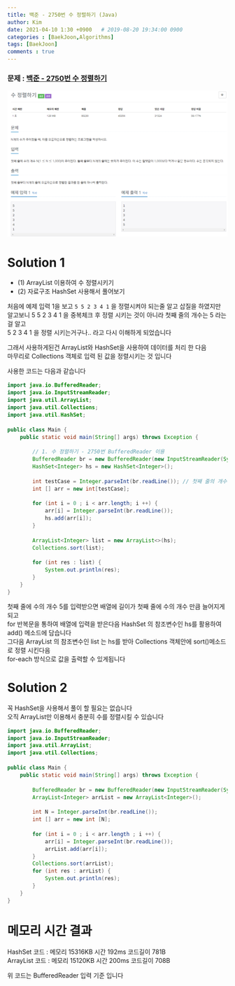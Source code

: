 ```yaml
---
title: 백준 - 2750번 수 정렬하기 (Java)
author: Kim
date: 2021-04-10 1:30 +0900   # 2019-08-20 19:34:00 0900
categories : [BaekJoon,Algorithms]
tags: [BaekJoon]
comments : true
---
```


### 문제 : <a href = "https://www.acmicpc.net/problem/2750">백준 - 2750번 수 정렬하기</a><br>
<img src = "/post/images/backjoon/2750.png"><br>

# Solution 1

* (1) ArrayList 이용하여 수 정렬시키기
* (2) 자료구조 HashSet 사용해서 풀어보기

처음에 예제 입력 1을 보고 ```5 5 2 3 4 1``` 을 정렬시켜야 되는줄 알고 삽질을 하였지만<br>
알고보니 5 5 2 3 4 1 을 중복체크 후 정렬 시키는 것이 아니라 첫째 줄의 개수는 5 라는 걸 알고<br>
5 2 3 4 1 을 정렬 시키는거구나.. 라고 다시 이해하게 되었습니다<br>

그래서 사용하게된건 ArrayList와 HashSet을 사용하여 데이터를 처리 한 다음<br>
마무리로 Collections 객체로 입력 된 값을 정렬시키는 것 입니다<br>
<!-- 자료구조인 HashSet을 사용하고 HashSet은 기본적으로 중복되는 집합체는 포함하지 않는 특징을 가지고있어<br> -->
<!-- 먼저 배열에 데이터를 담은 후 HashSet 안에 add를 해준다음 ArrayList의 contains() 메소드를 활용해도 좋지만<br> -->
<!--  -->
사용한 코드는 다음과 같습니다<br>

```java
import java.io.BufferedReader;
import java.io.InputStreamReader;
import java.util.ArrayList;
import java.util.Collections;
import java.util.HashSet;

public class Main {
    public static void main(String[] args) throws Exception {

        // 1. 수 정렬하기 - 2750번 BufferedReader 이용
        BufferedReader br = new BufferedReader(new InputStreamReader(System.in));
        HashSet<Integer> hs = new HashSet<Integer>();

        int testCase = Integer.parseInt(br.readLine()); // 첫째 줄의 개수 
        int [] arr = new int[testCase];

        for (int i = 0 ; i < arr.length; i ++) {
            arr[i] = Integer.parseInt(br.readLine());
            hs.add(arr[i]);
        }

        ArrayList<Integer> list = new ArrayList<>(hs);
        Collections.sort(list);

        for (int res : list) {
            System.out.println(res);
        }
    }
}
```

첫째 줄에 수의 개수 5를 입력받으면 배열에 길이가 첫째 줄에 수의 개수 만큼 늘어지게 되고<br>
for 반복문을 통하여 배열에 입력을 받은다음 HashSet 의 참조변수인 hs를 활용하여 add() 메소드에 담습니다<br>
그다음 ArrayList 의 참조변수인 list 는 hs를 받아 Collections 객체안에 sort()메소드로 정렬 시킨다음<br>
for-each 방식으로 값을 출력할 수 있게됩니다<br>


# Solution 2

꼭 HashSet을 사용해서 풀이 할 필요는 없습니다<br>
오직 ArrayList만 이용해서 충분히 수를 정렬시킬 수 있습니다<br>

```java
import java.io.BufferedReader;
import java.io.InputStreamReader;
import java.util.ArrayList;
import java.util.Collections;

public class Main {
    public static void main(String[] args) throws Exception {

        BufferedReader br = new BufferedReader(new InputStreamReader(System.in));
        ArrayList<Integer> arrList = new ArrayList<Integer>();

        int N = Integer.parseInt(br.readLine());
        int [] arr = new int [N];

        for (int i = 0 ; i < arr.length ; i ++) {
            arr[i] = Integer.parseInt(br.readLine());
            arrList.add(arr[i]);
        }
        Collections.sort(arrList);
        for (int res : arrList) {
            System.out.println(res);
        }
    }
}
```

# 메모리 시간 결과

HashSet    코드 : 메모리 15316KB 시간 192ms 코드길이 781B<br>
ArrayList  코드 : 메모리 15120KB 시간 200ms 코드길이 708B<br>

위 코드는 BufferedReader 입력 기준 입니다<br>



